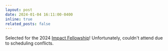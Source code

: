 ```yaml
---
layout: post
date: 2024-01-04 16:11:00-0400
inline: true
related_posts: false
---
```


Selected for the 2024 [Impact Fellowship](https://www.impactlabs.io/fellowship)! Unfortunately, couldn't attend due to scheduling conflicts.
